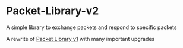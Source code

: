 # Packet-Library-v2
A simple library to exchange packets and respond to specific packets

A rewrite of [Packet Library v1](https://github.com/mega12345mega/Packet-Library) with many important upgrades
